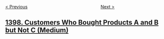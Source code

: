 <!--|This file generated by command(leetcode description); DO NOT EDIT.    |-->
<!--+----------------------------------------------------------------------+-->
<!--|@author    openset <openset.wang@gmail.com>                           |-->
<!--|@link      https://github.com/openset                                 |-->
<!--|@home      https://github.com/openset/leetcode                        |-->
<!--+----------------------------------------------------------------------+-->

[< Previous](../find-all-good-strings "Find All Good Strings")
　　　　　　　　　　　　　　　　
[Next >](../count-largest-group "Count Largest Group")

## [1398. Customers Who Bought Products A and B but Not C (Medium)](https://leetcode.com/problems/customers-who-bought-products-a-and-b-but-not-c "")


